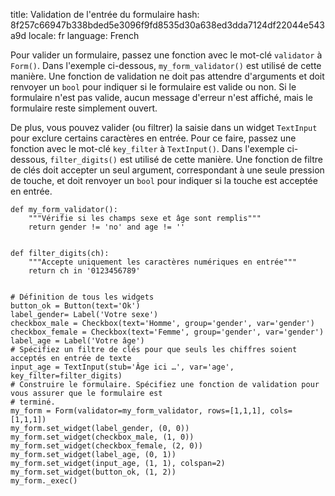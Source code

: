 title: Validation de l'entrée du formulaire
hash: 8f257c66947b338bded5e3096f9fd8535d30a638ed3dda7124df22044e543a9d
locale: fr
language: French

Pour valider un formulaire, passez une fonction avec le mot-clé `validator` à `Form()`. Dans l'exemple ci-dessous, `my_form_validator()` est utilisé de cette manière. Une fonction de validation ne doit pas attendre d'arguments et doit renvoyer un `bool` pour indiquer si le formulaire est valide ou non. Si le formulaire n'est pas valide, aucun message d'erreur n'est affiché, mais le formulaire reste simplement ouvert.

De plus, vous pouvez valider (ou filtrer) la saisie dans un widget `TextInput` pour exclure certains caractères en entrée. Pour ce faire, passez une fonction avec le mot-clé `key_filter` à `TextInput()`. Dans l'exemple ci-dessous, `filter_digits()` est utilisé de cette manière. Une fonction de filtre de clés doit accepter un seul argument, correspondant à une seule pression de touche, et doit renvoyer un `bool` pour indiquer si la touche est acceptée en entrée.

~~~ .python
def my_form_validator():
    """Vérifie si les champs sexe et âge sont remplis"""
    return gender != 'no' and age != ''


def filter_digits(ch):
    """Accepte uniquement les caractères numériques en entrée"""
    return ch in '0123456789'


# Définition de tous les widgets
button_ok = Button(text='Ok')
label_gender= Label('Votre sexe')
checkbox_male = Checkbox(text='Homme', group='gender', var='gender')
checkbox_female = Checkbox(text='Femme', group='gender', var='gender')
label_age = Label('Votre âge')
# Spécifiez un filtre de clés pour que seuls les chiffres soient acceptés en entrée de texte
input_age = TextInput(stub='Âge ici …', var='age', key_filter=filter_digits)
# Construire le formulaire. Spécifiez une fonction de validation pour vous assurer que le formulaire est
# terminé.
my_form = Form(validator=my_form_validator, rows=[1,1,1], cols=[1,1,1])
my_form.set_widget(label_gender, (0, 0))
my_form.set_widget(checkbox_male, (1, 0))
my_form.set_widget(checkbox_female, (2, 0))
my_form.set_widget(label_age, (0, 1))
my_form.set_widget(input_age, (1, 1), colspan=2)
my_form.set_widget(button_ok, (1, 2))
my_form._exec()
~~~